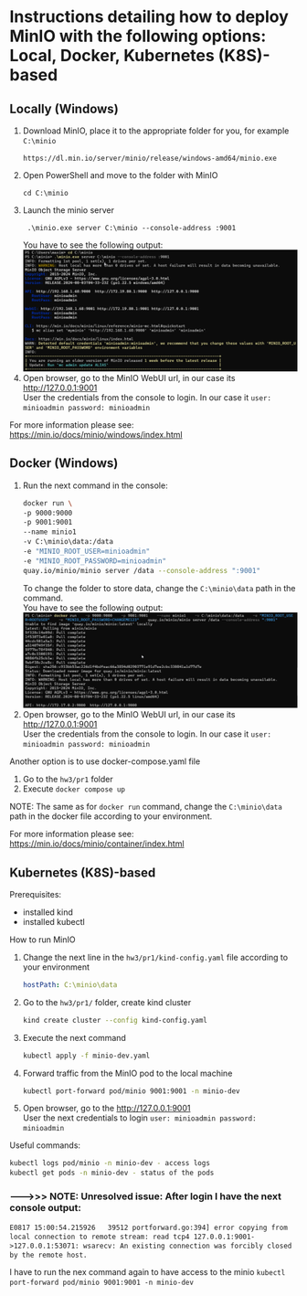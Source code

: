 #  Instructions detailing how to deploy MinIO with the following options: Local, Docker, Kubernetes (K8S)-based
## Locally (Windows)

1. Download MinIO, place it to the appropriate folder for you, for example `C:\minio`
    ```
    https://dl.min.io/server/minio/release/windows-amd64/minio.exe
    ```
2. Open PowerShell and move to the folder with MinIO
    ```
   cd C:\minio
   ```
3. Launch the minio server 
   ```
    .\minio.exe server C:\minio --console-address :9001
    ```
   You have to see the following output:
   ![img.png](img/img.png)
4. Open browser, go to the MinIO WebUI url, in our case its http://127.0.0.1:9001  
   User the credentials from the console to login. In our case it `user: minioadmin password: minioadmin`

For more information please see: https://min.io/docs/minio/windows/index.html

## Docker (Windows)

1. Run the next command in the console:
   ```bash
   docker run \
   -p 9000:9000
   -p 9001:9001
   --name minio1
   -v C:\minio\data:/data
   -e "MINIO_ROOT_USER=minioadmin"
   -e "MINIO_ROOT_PASSWORD=minioadmin"
   quay.io/minio/minio server /data --console-address ":9001"
   ```
   To change the folder to store data, change the `C:\minio\data` path in the command.  
   You have to see the following output:
   ![img2.png](img/img2.png)
2. Open browser, go to the MinIO WebUI url, in our case its http://127.0.0.1:9001  
   User the credentials from the console to login. In our case it `user: minioadmin password: minioadmin`

Another option is to use docker-compose.yaml file  
1. Go to the `hw3/pr1` folder
2. Execute `docker compose up`

NOTE: The same as for `docker run` command, change the `C:\minio\data` path in the docker file according to your environment.

For more information please see: https://min.io/docs/minio/container/index.html

## Kubernetes (K8S)-based 

Prerequisites:
- installed kind
- installed kubectl

How to run MinIO
1. Change the next line in the `hw3/pr1/kind-config.yaml` file according to your environment
   ```yaml
   hostPath: C:\minio\data
   ```
2. Go to the `hw3/pr1/` folder, create kind cluster
   ```bash
   kind create cluster --config kind-config.yaml
   ```
3. Execute the next command
   ```bash
   kubectl apply -f minio-dev.yaml
   ```
4. Forward traffic from the MinIO pod to the local machine
   ```bash
   kubectl port-forward pod/minio 9001:9001 -n minio-dev
   ```
5. Open browser, go to the http://127.0.0.1:9001  
   User the next credentials to login `user: minioadmin password: minioadmin`

Useful commands:
```bash
kubectl logs pod/minio -n minio-dev - access logs  
kubectl get pods -n minio-dev - status of the pods  
```


### --->>> NOTE: Unresolved issue: After login I have the next console output:
```
E0817 15:00:54.215926   39512 portforward.go:394] error copying from local connection to remote stream: read tcp4 127.0.0.1:9001->127.0.0.1:53071: wsarecv: An existing connection was forcibly closed by the remote host.
````
I have to run the nex command again to have access to the minio
`kubectl port-forward pod/minio 9001:9001 -n minio-dev`